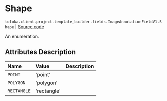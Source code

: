 # Shape
`toloka.client.project.template_builder.fields.ImageAnnotationFieldV1.Shape` | [Source code](https://github.com/Toloka/toloka-kit/blob/v1.0.1/src/client/project/template_builder/fields.py#L290)

An enumeration.

## Attributes Description

| Name | Value | Description |
| :------| :-----------| :----------| 
`POINT`|'point'|<p></p>
`POLYGON`|'polygon'|<p></p>
`RECTANGLE`|'rectangle'|<p></p>
